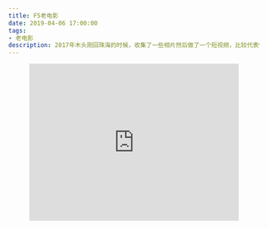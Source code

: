 ```yaml
---
title: F5老电影
date: 2019-04-06 17:00:00
tags:
- 老电影
description: 2017年木头刚回珠海的时候，收集了一些相片然后做了一个短视频，比较代表性。可以点击全屏观看。
---
```


<center><iframe width="420" height="315" src="https://v.qq.com/txp/iframe/player.html?vid=g0394whrrwi" frameborder="0" allowfullscreen></iframe></center>
